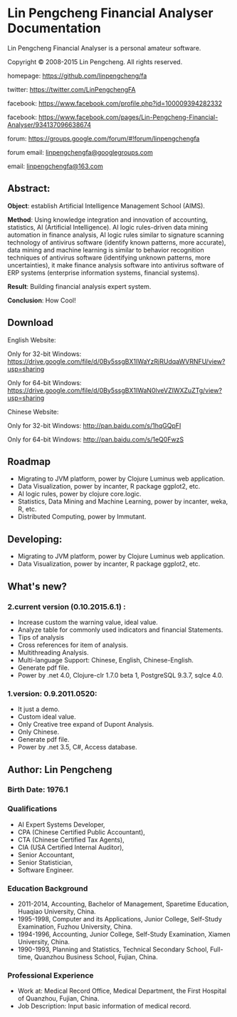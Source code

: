 # Lin Pengcheng Financial Analyser Documentation

Lin Pengcheng Financial Analyser is a personal amateur software.

Copyright © 2008-2015 Lin Pengcheng. All rights reserved.

homepage: https://github.com/linpengcheng/fa

twitter: https://twitter.com/LinPengchengFA

facebook: https://www.facebook.com/profile.php?id=100009394282332

facebook: https://www.facebook.com/pages/Lin-Pengcheng-Financial-Analyser/934137096638674

forum:    https://groups.google.com/forum/#!forum/linpengchengfa

forum email: linpengchengfa@googlegroups.com

email: linpengchengfa@163.com

## Abstract:

**Object**: establish Artificial Intelligence Management School (AIMS).
    
**Method**: Using knowledge integration and innovation of accounting, statistics, AI (Artificial Intelligence). 
AI logic rules-driven data mining automation in finance analysis, AI logic rules similar to signature scanning 
technology of antivirus software (identify known patterns, more accurate), data mining and machine learning is 
similar to behavior recognition techniques of antivirus software (identifying unknown patterns, more uncertainties),
it make finance analysis software into antivirus software of ERP systems (enterprise information systems, financial 
systems).
    
**Result**: Building financial analysis expert system.
    
**Conclusion**: How Cool!

## Download

English Website:

Only for 32-bit Windows: https://drive.google.com/file/d/0By5ssgBX1IWaYzRjRUdqaWVRNFU/view?usp=sharing

Only for 64-bit Windows: https://drive.google.com/file/d/0By5ssgBX1IWaN0lveVZIWXZuZTg/view?usp=sharing

Chinese Website:

Only for 32-bit Windows: http://pan.baidu.com/s/1hqGQpFI

Only for 64-bit Windows: http://pan.baidu.com/s/1eQ0FwzS

## Roadmap

* Migrating to JVM platform, power by Clojure Luminus web application.
* Data Visualization, power by incanter, R package ggplot2, etc.
* AI logic rules, power by clojure core.logic.
* Statistics, Data Mining and Machine Learning, power by incanter, weka, R, etc.
* Distributed Computing, power by Immutant.

## Developing:

* Migrating to JVM platform, power by Clojure Luminus web application.
* Data Visualization, power by incanter, R package ggplot2, etc.

## What's new?

### 2.current version (0.10.2015.6.1) :

* Increase custom the warning value, ideal value.
* Analyze table for commonly used indicators and financial Statements.
* Tips of analysis
* Cross references for item of analysis.
* Multithreading Analysis.
* Multi-language Support: Chinese, English, Chinese-English.
* Generate pdf file.
* Power by .net 4.0, Clojure-clr 1.7.0 beta 1, PostgreSQL 9.3.7, sqlce 4.0.

### 1.version: 0.9.2011.0520: 

* It just a demo.
* Custom ideal value.
* Only Creative tree expand of Dupont Analysis.
* Only Chinese.
* Generate pdf file.
* Power by .net 3.5, C#, Access database.

## Author: Lin Pengcheng 

### Birth Date: 1976.1

### Qualifications

* AI Expert Systems Developer, 
* CPA (Chinese Certified Public Accountant), 
* CTA (Chinese Certified Tax Agents), 
* CIA (USA Certified Internal Auditor), 
* Senior Accountant,
* Senior Statistician, 
* Software Engineer.

### Education Background

* 2011-2014, Accounting, Bachelor of Management, Sparetime Education, Huaqiao University, China. 
* 1995-1998, Computer and its Applications, Junior College, Self-Study Examination, Fuzhou University, China. 
* 1994-1996, Accounting, Junior College, Self-Study Examination, Xiamen University,  China. 
* 1990-1993, Planning and Statistics, Technical Secondary School, Full-time, Quanzhou Business School, Fujian, China. 

### Professional Experience

* Work at: Medical Record Office, Medical Department, the First Hospital of Quanzhou, Fujian, China. 
* Job Description: Input basic information of medical record.
